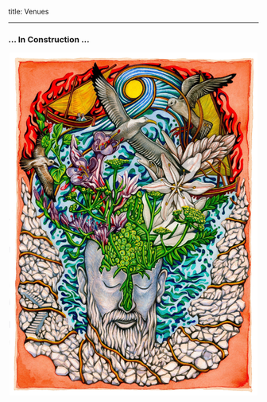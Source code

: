 title: Venues

---

### ... In Construction ...

<p style="text-align:center">
  <img src="./images/IKPoster1.jpg" width="500">
</p>
